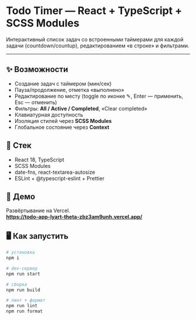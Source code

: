 # Todo Timer — React + TypeScript + SCSS Modules

Интерактивный список задач со встроенными таймерами для каждой задачи (countdown/countup), редактированием «в строке» и фильтрами.

---

## ✨ Возможности

- Создание задач с таймером (мин/сек)
- Пауза/продолжение, отметка «выполнено»
- Редактирование по месту (toggle по иконке ✎, Enter — применить, Esc — отменить)
- Фильтры: **All / Active / Completed**, «Clear completed»
- Клавиатурная доступность
- Изоляция стилей через **SCSS Modules**
- Глобальное состояние через **Context**

## 🧱 Стек

- React 18, TypeScript
- SCSS Modules
- date-fns, react-textarea-autosize
- ESLint + @typescript-eslint + Prettier

## 🚀 Демо

Развёртывание на Vercel.  
**<https://todo-app-lyart-theta-zbz3am9unh.vercel.app/>**

## 🖥️ Как запустить

```bash
# установка
npm i

# dev-сервер
npm run start

# сборка
npm run build

# линт + формат
npm run lint
npm run format
```

